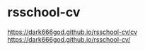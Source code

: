 # rsschool-cv
 https://dark666god.github.io/rsschool-cv/cv
  https://dark666god.github.io/rsschool-cv/
